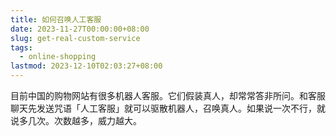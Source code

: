 ```yaml
---
title: 如何召唤人工客服
date: 2023-11-27T00:00:00+08:00
slug: get-real-custom-service
tags:
  - online-shopping
lastmod: 2023-12-10T02:03:27+08:00
---
```


目前中国的购物网站有很多机器人客服。它们假装真人，却常常答非所问。和客服聊天先发送咒语「人工客服」就可以驱散机器人，召唤真人。如果说一次不行，就说多几次。次数越多，威力越大。
